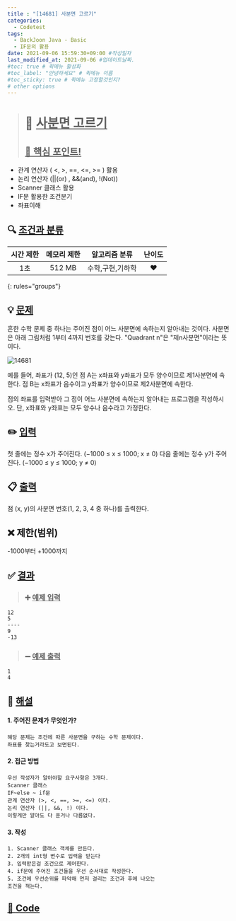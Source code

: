 ```yaml
---
title : "[14681] 사분면 고르기"
categories:
  - Codetest
tags:
  - BackJoon Java - Basic
  - IF문의 활용
date: 2021-09-06 15:59:30+09:00 #작성일자
last_modified_at: 2021-09-06 #업데이트날짜.
#toc: true # 퀵메뉴 활성화
#toc_label: "안녕하세요" # 퀵메뉴 이름
#toc_sticky: true # 퀵메뉴 고정할것인지?
# other options
---
```

> # 📜 <u>사분면 고르기</u> 
> ## <u>📌 핵심 포인트!</u> 
* 관계 연산자 ( <, >, ==, <=, >= ) 활용
*  논리 연산자 (||(or) , &&(and), !(Not))
*  Scanner 클래스 활용
*  IF문 활용한 조건분기
*  좌표이해


## 🔍 <u>조건과 분류</u>

| 시간 제한  | 메모리 제한  |  알고리즘 분류 | 난이도 
|:-------------:|:---------------:|:-----------:|:---------:
| 1초     | 512 MB | 수학,구현,기하학 | ❤️ 
{: rules="groups"}

## 💡 <u>문제</u> 
흔한 수학 문제 중 하나는 주어진 점이 어느 사분면에 속하는지 알아내는 것이다. 사분면은 아래 그림처럼 1부터 4까지 번호를 갖는다. "Quadrant n"은 "제n사분면"이라는 뜻이다.

![14681](https://winesee.site/file/backjoon_14681.png)

예를 들어, 좌표가 (12, 5)인 점 A는 x좌표와 y좌표가 모두 양수이므로 제1사분면에 속한다. 점 B는 x좌표가 음수이고 y좌표가 양수이므로 제2사분면에 속한다.

점의 좌표를 입력받아 그 점이 어느 사분면에 속하는지 알아내는 프로그램을 작성하시오. 단, x좌표와 y좌표는 모두 양수나 음수라고 가정한다.

## ✏️ <u>입력</u>
첫 줄에는 정수 x가 주어진다. (−1000 ≤ x ≤ 1000; x ≠ 0) 다음 줄에는 정수 y가 주어진다. (−1000 ≤ y ≤ 1000; y ≠ 0)

## 📋 <u>출력</u>
점 (x, y)의 사분면 번호(1, 2, 3, 4 중 하나)를 출력한다.

## ❌ 제한(범위)
-1000부터 +1000까지


## ✅ <u>결과</u>
> ### ➕ <u>예제 입력</u>
	12
	5
	----
	9
	-13
	
> ### ➖ <u>예제 출력</u>
	1
	4

## 💭 <u>해설</u>
#### 1. 주어진 문제가 무엇인가?
	해당 문제는 조건에 따른 사분면을 구하는 수학 문제이다.
	좌표를 찾는거라도고 보면된다.

#### 2. 접근 방법
	우선 작성자가 알아야할 요구사항은 3개다.
	Scanner 클래스
	IF~else ~ if문
	관계 연산자 (>, <, ==, >=, <=) 이다.
	논리 연산자 (||, &&, !) 이다.
	이렇게만 알아도 다 푼거나 다름없다.

#### 3. 작성
	1. Scanner 클래스 객체를 만든다.
	2. 2개의 int형 변수로 입력을 받는다
	3. 입력받은걸 조건으로 제어한다.
	4. if문에 주어진 조건들을 우선 순서대로 작성한다.
	5. 조건에 우선순위를 파악해 먼저 걸리는 조건과 후에 나오는 
	조건을 적는다.
	

## <u>📖 <u>Code</u>
<script src="https://gist.github.com/Cononi/ba1597e75b3df024e29ff96559020f06.js"></script>
